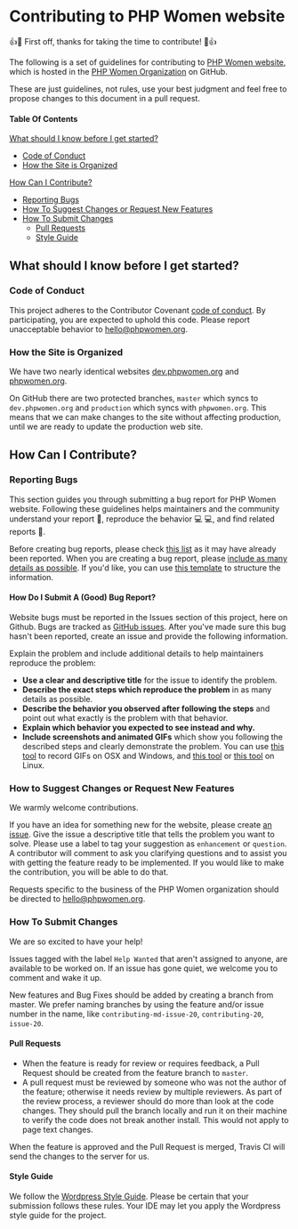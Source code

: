 # Contributing to PHP Women website

:+1::tada: First off, thanks for taking the time to contribute! :tada::+1:

The following is a set of guidelines for contributing to [PHP Women website](https://github.com/phpwomen/combell/), which is hosted in the [PHP Women Organization](https://github.com/phpwomen/) on GitHub.

These are just guidelines, not rules, use your best judgment and feel free to propose changes to this document in a pull request.

#### Table Of Contents

[What should I know before I get started?](#what-should-i-know-before-i-get-started)
  * [Code of Conduct](#code-of-conduct)
  * [How the Site is Organized](#how-the-site-is-organized)

[How Can I Contribute?](#how-can-i-contribute)
   * [Reporting Bugs](#reporting-bugs)
   * [How To Suggest Changes or Request New Features](#how-to-suggest-changes-or-request-new-features)
   * [How To Submit Changes](#how-to-submit-changes)
      * [Pull Requests](#pull-requests)
      * [Style Guide](#style-guide)

## What should I know before I get started?

### Code of Conduct

This project adheres to the Contributor Covenant [code of conduct](CODE_OF_CONDUCT.md).
By participating, you are expected to uphold this code.
Please report unacceptable behavior to [hello@phpwomen.org](mailto:hello@phpwomen.org).

### How the Site is Organized

We have two nearly identical websites [dev.phpwomen.org](http://dev.phpwomen.org) and [phpwomen.org](http://phpwomen.org).

On GitHub there are two protected branches, `master` which syncs to `dev.phpwomen.org` and `production` which syncs with `phpwomen.org`.  This means that we can make changes to the site without affecting production, until we are ready to update the production web site.

## How Can I Contribute?

### Reporting Bugs

This section guides you through submitting a bug report for PHP Women website. Following these guidelines helps maintainers and the community understand your report :pencil:, reproduce the behavior :computer: :computer:, and find related reports :mag_right:.

Before creating bug reports, please check [this list](https://github.com/phpwomen/combell/issues) as it may have already been reported. When you are creating a bug report, please [include as many details as possible](#how-do-i-submit-a-good-bug-report). If you'd like, you can use [this template](#template-for-submitting-bug-reports) to structure the information.

#### How Do I Submit A (Good) Bug Report?

Website bugs must be reported in the Issues section of this project, here on Github. Bugs are tracked as [GitHub issues](https://guides.github.com/features/issues/). After you've made sure this bug hasn't been reported, create an issue and provide the following information.

Explain the problem and include additional details to help maintainers reproduce the problem:

* **Use a clear and descriptive title** for the issue to identify the problem.
* **Describe the exact steps which reproduce the problem** in as many details as possible.
* **Describe the behavior you observed after following the steps** and point out what exactly is the problem with that behavior.
* **Explain which behavior you expected to see instead and why.**
* **Include screenshots and animated GIFs** which show you following the described steps and clearly demonstrate the problem.  You can use [this tool](http://www.cockos.com/licecap/) to record GIFs on OSX and Windows, and [this tool](https://github.com/colinkeenan/silentcast) or [this tool](https://github.com/GNOME/byzanz) on Linux.

### How to Suggest Changes or Request New Features

We warmly welcome contributions.

If you have an idea for something new for the website, please create [an issue](https://github.com/phpwomen/combell/issues).  Give the issue a descriptive title that tells the problem you want to solve.  Please use a label to tag your suggestion as `enhancement` or `question`.  A contributor will comment to ask you clarifying questions and to assist you with getting the feature ready to be implemented.  If you would like to make the contribution, you will be able to do that.

Requests specific to the business of the PHP Women organization should be directed to [hello@phpwomen.org](mailto:hello@phpwomen.org).


### How To Submit Changes

We are so excited to have your help!

Issues tagged with the label `Help Wanted` that aren't assigned to anyone, are available to be worked on. If an issue has gone quiet, we welcome you to comment and wake it up.

New features and Bug Fixes should be added by creating a branch from master.  We prefer naming branches by using the feature and/or issue number in the name, like `contributing-md-issue-20`, `contributing-20`, `issue-20`.


#### Pull Requests

* When the feature is ready for review or requires feedback, a Pull Request should be created from the feature branch to `master`.
* A pull request must be reviewed by someone who was not the author of the feature; otherwise it needs review by multiple reviewers.  As part of the review process, a reviewer should do more than look at the code changes.  They should pull the branch locally and run it on their machine to verify the code does not break another install.  This would not apply to page text changes.

When the feature is approved and the Pull Request is merged, Travis CI will send the changes to the server for us.

#### Style Guide

We follow the [Wordpress Style Guide](https://make.wordpress.org/core/handbook/best-practices/coding-standards/php/).  Please be certain that your submission follows these rules. Your IDE may let you apply the Wordpress style guide for the project.
